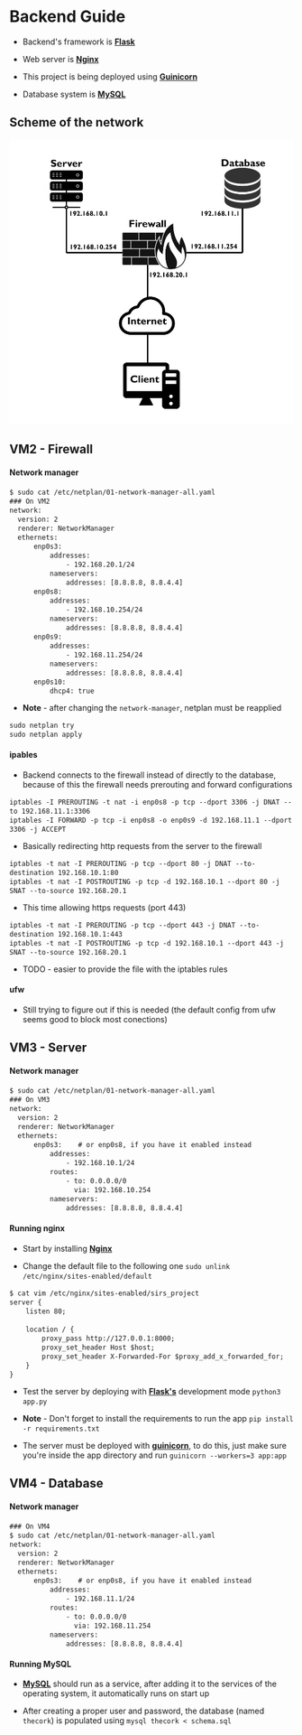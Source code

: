 # Backend Guide

- Backend's framework is [**Flask**](https://flask.palletsprojects.com/en/2.2.x/)

- Web server is [**Nginx**](https://www.nginx.com/)

- This project is being deployed using [**Guinicorn**](https://gunicorn.org/)

- Database system is [**MySQL**](https://www.mysql.com/)

## Scheme of the network

![image info](/Server/images/network.png)

## VM2 - Firewall

#### Network manager
```
$ sudo cat /etc/netplan/01-network-manager-all.yaml
### On VM2
network:
  version: 2
  renderer: NetworkManager
  ethernets:
      enp0s3:
          addresses:
              - 192.168.20.1/24
          nameservers:
              addresses: [8.8.8.8, 8.8.4.4]
      enp0s8:
          addresses:
              - 192.168.10.254/24
          nameservers:
              addresses: [8.8.8.8, 8.8.4.4]
      enp0s9:
          addresses:
              - 192.168.11.254/24
          nameservers:
              addresses: [8.8.8.8, 8.8.4.4]
      enp0s10:
          dhcp4: true
```

- **Note** - after changing the `network-manager`, netplan must be reapplied
```
sudo netplan try
sudo netplan apply
```

#### ipables

- Backend connects to the firewall instead of directly to the database, because of this the firewall needs prerouting and forward configurations
```
iptables -I PREROUTING -t nat -i enp0s8 -p tcp --dport 3306 -j DNAT --to 192.168.11.1:3306
iptables -I FORWARD -p tcp -i enp0s8 -o enp0s9 -d 192.168.11.1 --dport 3306 -j ACCEPT
```

- Basically redirecting http requests from the server to the firewall
```
iptables -t nat -I PREROUTING -p tcp --dport 80 -j DNAT --to-destination 192.168.10.1:80
iptables -t nat -I POSTROUTING -p tcp -d 192.168.10.1 --dport 80 -j SNAT --to-source 192.168.20.1
```
- This time allowing https requests (port 443)
```
iptables -t nat -I PREROUTING -p tcp --dport 443 -j DNAT --to-destination 192.168.10.1:443
iptables -t nat -I POSTROUTING -p tcp -d 192.168.10.1 --dport 443 -j SNAT --to-source 192.168.20.1
```
- TODO - easier to provide the file with the iptables rules

#### ufw

- Still trying to figure out if this is needed (the default config from ufw seems good to block most conections)

## VM3 - Server

#### Network manager
```
$ sudo cat /etc/netplan/01-network-manager-all.yaml
### On VM3
network:
  version: 2
  renderer: NetworkManager
  ethernets:
      enp0s3:    # or enp0s8, if you have it enabled instead
          addresses:
              - 192.168.10.1/24
          routes:
              - to: 0.0.0.0/0
                via: 192.168.10.254
          nameservers:
              addresses: [8.8.8.8, 8.8.4.4]
```

#### Running nginx

- Start by installing [**Nginx**](https://www.nginx.com/)

- Change the default file to the following one
`sudo unlink /etc/nginx/sites-enabled/default`

```
$ cat vim /etc/nginx/sites-enabled/sirs_project
server {
    listen 80;
    
    location / {
        proxy_pass http://127.0.0.1:8000;
        proxy_set_header Host $host;
        proxy_set_header X-Forwarded-For $proxy_add_x_forwarded_for;
    }
}
```

- Test the server by deploying with [**Flask's**](https://flask.palletsprojects.com/en/2.2.x/) development mode
`python3 app.py`

- **Note** - Don't forget to install the requirements to run the app 
`pip install -r requirements.txt`

- The server must be deployed with [**guinicorn**](https://gunicorn.org/), to do this, just make sure you're inside the app directory and run
`guinicorn --workers=3 app:app`

## VM4 - Database

#### Network manager
```
### On VM4
$ sudo cat /etc/netplan/01-network-manager-all.yaml
network:
  version: 2
  renderer: NetworkManager
  ethernets:
      enp0s3:    # or enp0s8, if you have it enabled instead
          addresses:
              - 192.168.11.1/24
          routes:
              - to: 0.0.0.0/0
                via: 192.168.11.254
          nameservers:
              addresses: [8.8.8.8, 8.8.4.4]
```

#### Running MySQL

- [**MySQL**](https://www.mysql.com/) should run as a service, after adding it to the services of the operating system, it automatically runs on start up

- After creating a proper user and password, the database (named `thecork`) is populated using
`mysql thecork < schema.sql`
